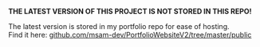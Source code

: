 **THE LATEST VERSION OF THIS PROJECT IS NOT STORED IN THIS REPO!**  
  
The latest version is stored in my portfolio repo for ease of hosting.  
Find it here: [github.com/msam-dev/PortfolioWebsiteV2/tree/master/public](https://github.com/msam-dev/PortfolioWebsiteV2/tree/master/public)
